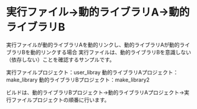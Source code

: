 # 実行ファイル→動的ライブラリA→動的ライブラリB

実行ファイルが動的ライブラリAを動的リンクし、動的ライブラリAが動的ライブラリBを動的リンクする場合
実行ファイルは、動的ライブラリBを意識しない（依存しない）ことを確認するサンプルです。

実行ファイルプロジェクト：user_libray
動的ライブラリAプロジェクト：make_library
動的ライブラリBプロジェクト：make_library2

ビルドは、動的ライブラリBプロジェクト→動的ライブラリAプロジェクト→実行ファイルプロジェクトの順番に行います。

